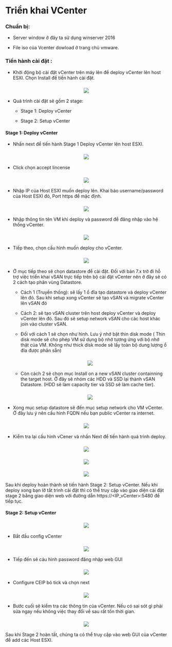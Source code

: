 # Triển khai VCenter

### Chuẩn bị:

- Server window ở đây ta sử dụng winserver 2016

- File iso của Vcenter dowload ở trang chủ vmware.

### Tiến hành cài đặt :

- Khởi động bộ cài đặt vCenter trên máy lên để deploy vCenter lên host ESXI. Chọn Install để tiến hành cài đặt.

<h3 align="center"><img src="../Images/Vcenter/1.png"></h3>

- Quá trình cài đặt sẽ gồm 2 stage:

    - Stage 1: Deploy vCenter

    - Stage 2: Setup vCenter

#### Stage 1: Deploy vCenter

- Nhấn next để tiến hành Stage 1 Deploy vCenter lên host ESXI.

<h3 align="center"><img src="../Images/Vcenter/2.png"></h3>

- Click chọn accept lincense

<h3 align="center"><img src="../Images/Vcenter/3.png"></h3>

- Nhập IP của Host ESXI muốn deploy lên. Khai báo username/password của Host ESXI đó, Port https để mặc định.

<h3 align="center"><img src="../Images/Vcenter/4.png"></h3>

- Nhập thông tin tên VM khi deploy và password để đăng nhập vào hệ thống vCenter.

<h3 align="center"><img src="../Images/Vcenter/5.png"></h3>

- Tiếp theo, chọn cấu hình muốn deploy cho vCenter.

<h3 align="center"><img src="../Images/Vcenter/6.png"></h3>

- Ở mục tiếp theo sẽ chọn datastore để cài đặt. Đối với bản 7.x trở đi hỗ trợ việc triển khai vSAN trực tiếp trên bộ cài đặt vCenter nên ở đây sẽ có 2 cách tạo phân vùng Datastore.

    - Cách 1 (Truyền thống): sẽ lấy 1 ổ đĩa tạo datastore và deploy vCenter lên đó. Sau khi setup xong vCenter sẽ tạo vSAN và migrate vCenter lên vSAN đó

    - Cách 2: sẽ tạo vSAN cluster trên host deploy vCenter và deploy vCenter lên đó. Sau đó sẽ setup network vSAN cho các host khác join vào cluster vSAN.

    - Đối với cách 1 sẽ chọn như hình. Lưu ý nhớ bật thin disk mode ( Thin disk mode sẽ cho phép VM sử dụng bộ nhớ tương ứng với bộ nhớ thật của VM. Không như thick disk mode sẽ lấy toàn bộ dung lượng ổ đĩa được phân sẵn)

    <h3 align="center"><img src="../Images/Vcenter/7.png"></h3>

    - Còn cách 2 sẽ chọn mục Install on a new vSAN cluster containning the target host. Ở đây sẽ nhóm các HDD và SSD lại thành vSAN Datastore. (HDD sẽ làm capacity tier và SSD sẽ làm cache tier).

    <h3 align="center"><img src="../Images/Vcenter/18.png"></h3>

- Xong mục setup datastore sẽ đến mục setup network cho VM vCenter. Ở đây lưu ý nên cấu hình FQDN nếu bạn public vCenter ra internet.

<h3 align="center"><img src="../Images/Vcenter/8.png"></h3>

- Kiểm tra lại cấu hình vCener và nhấn Next để tiến hành quá trình deploy.

<h3 align="center"><img src="../Images/Vcenter/9.png"></h3>

<h3 align="center"><img src="../Images/Vcenter/10.png"></h3>

<h3 align="center"><img src="../Images/Vcenter/11.png"></h3>

Sau khi deploy hoàn thành sẽ tiến hành Stage 2: Setup vCenter. Nếu khi deploy xong bạn lỡ tắt trình cài đặt thì có thể truy cập vào giao diện cài đặt stage 2 bằng giao diện web với đường dẫn  https://<IP_vCenter>:5480 để tiếp tục.

#### Stage 2: Setup vCenter

<h3 align="center"><img src="../Images/Vcenter/12.png"></h3>

- Bắt đầu config vCenter

<h3 align="center"><img src="../Images/Vcenter/13.png"></h3>

- Tiếp đến sẽ cáu hình password đăng nhập web GUI

<h3 align="center"><img src="../Images/Vcenter/14.png"></h3>

- Configure CEIP bỏ tick và chọn next

<h3 align="center"><img src="../Images/Vcenter/15.png"></h3>

- Bước cuối sẽ kiểm tra các thông tin của vCenter. Nếu có sai sót gì phải sửa ngay nếu không việc thay đổi về sau rất tốn thời gian.

<h3 align="center"><img src="../Images/Vcenter/16.png"></h3>

Sau khi Stage 2 hoàn tất, chúng ta có thể truy cập vào web GUI của vCenter để add các Host ESXI.
